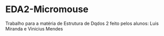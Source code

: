 # EDA2-Micromouse
Trabalho para a matéria de Estrutura de Dqdos 2 feito pelos alunos: Luis Miranda e Vinicius Mendes
